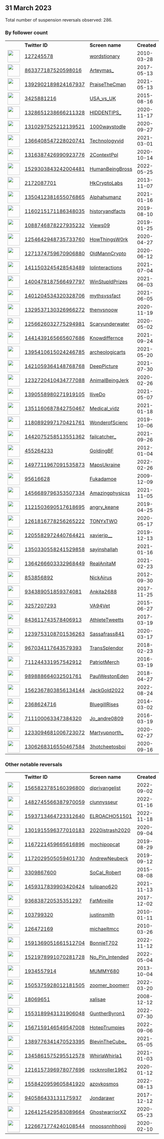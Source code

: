 
## 31 March 2023
Total number of suspension reversals observed: 286.

### By follower count
<table><tr><th></th><th align="left">Twitter ID</th><th align="left">Screen name</th>
<th align="left">Created</th><th align="left">Status</th><th align="left">Suspended</th><th align="left">Followers</th>
<tr><td><a href="https://pbs.twimg.com/profile_images/1650003735278678017/QGwFXusO_normal.jpg"><img src="https://pbs.twimg.com/profile_images/1650003735278678017/QGwFXusO_normal.jpg" width="40px" height="40px" align="center"/></a></td><td><a href="https://twitter.com/intent/user?user_id=127245578">127245578</a></td><td><a href="https://twitter.com/wordstionary">wordstionary</a></td><td>2010-03-28</td><td align="center"></td><td></td><td>4475802</td></tr>
<tr><td><a href="https://pbs.twimg.com/profile_images/1641990080318275587/ISGrmxCl_normal.jpg"><img src="https://pbs.twimg.com/profile_images/1641990080318275587/ISGrmxCl_normal.jpg" width="40px" height="40px" align="center"/></a></td><td><a href="https://twitter.com/intent/user?user_id=863377187520598016">863377187520598016</a></td><td><a href="https://twitter.com/Arteymas_">Arteymas_</a></td><td>2017-05-13</td><td align="center"></td><td>2022-07-28</td><td>1188861</td></tr>
<tr><td><a href="https://pbs.twimg.com/profile_images/1408403084728967168/umv7_Eae_normal.jpg"><img src="https://pbs.twimg.com/profile_images/1408403084728967168/umv7_Eae_normal.jpg" width="40px" height="40px" align="center"/></a></td><td><a href="https://twitter.com/intent/user?user_id=1392902189824167937">1392902189824167937</a></td><td><a href="https://twitter.com/PraiseTheCman">PraiseTheCman</a></td><td>2021-05-13</td><td align="center"></td><td></td><td>576103</td></tr>
<tr><td><a href="https://pbs.twimg.com/profile_images/1275714485668458497/LlxirHB6_normal.jpg"><img src="https://pbs.twimg.com/profile_images/1275714485668458497/LlxirHB6_normal.jpg" width="40px" height="40px" align="center"/></a></td><td><a href="https://twitter.com/intent/user?user_id=3425881216">3425881216</a></td><td><a href="https://twitter.com/USA_vs_UK">USA_vs_UK</a></td><td>2015-08-16</td><td align="center"></td><td></td><td>429150</td></tr>
<tr><td><a href="https://pbs.twimg.com/profile_images/1390236799000190980/Ma9fOprI_normal.jpg"><img src="https://pbs.twimg.com/profile_images/1390236799000190980/Ma9fOprI_normal.jpg" width="40px" height="40px" align="center"/></a></td><td><a href="https://twitter.com/intent/user?user_id=1328651238666211328">1328651238666211328</a></td><td><a href="https://twitter.com/HIDDENTIPS_">HIDDENTIPS_</a></td><td>2020-11-17</td><td align="center"></td><td></td><td>288817</td></tr>
<tr><td><a href="https://pbs.twimg.com/profile_images/1655626186251444224/G7Y7xscS_normal.jpg"><img src="https://pbs.twimg.com/profile_images/1655626186251444224/G7Y7xscS_normal.jpg" width="40px" height="40px" align="center"/></a></td><td><a href="https://twitter.com/intent/user?user_id=1310297525212139521">1310297525212139521</a></td><td><a href="https://twitter.com/1000waystodle">1000waystodle</a></td><td>2020-09-27</td><td align="center"></td><td></td><td>277044</td></tr>
<tr><td><a href="https://pbs.twimg.com/profile_images/1366429197703385088/2TxligOU_normal.jpg"><img src="https://pbs.twimg.com/profile_images/1366429197703385088/2TxligOU_normal.jpg" width="40px" height="40px" align="center"/></a></td><td><a href="https://twitter.com/intent/user?user_id=1366408547228020741">1366408547228020741</a></td><td><a href="https://twitter.com/TechnoIogyvid">TechnoIogyvid</a></td><td>2021-03-01</td><td align="center"></td><td></td><td>201843</td></tr>
<tr><td><a href="https://pbs.twimg.com/profile_images/1435449068650565638/YQuP-RNT_normal.jpg"><img src="https://pbs.twimg.com/profile_images/1435449068650565638/YQuP-RNT_normal.jpg" width="40px" height="40px" align="center"/></a></td><td><a href="https://twitter.com/intent/user?user_id=1316387426990923776">1316387426990923776</a></td><td><a href="https://twitter.com/2ContextPpl">2ContextPpl</a></td><td>2020-10-14</td><td align="center"></td><td></td><td>188964</td></tr>
<tr><td><a href="https://pbs.twimg.com/profile_images/1531850639205990401/t7Gb4h_z_normal.jpg"><img src="https://pbs.twimg.com/profile_images/1531850639205990401/t7Gb4h_z_normal.jpg" width="40px" height="40px" align="center"/></a></td><td><a href="https://twitter.com/intent/user?user_id=1529303843242004481">1529303843242004481</a></td><td><a href="https://twitter.com/HumanBeingBross">HumanBeingBross</a></td><td>2022-05-25</td><td align="center"></td><td>2022-06-08</td><td>183313</td></tr>
<tr><td><a href="https://pbs.twimg.com/profile_images/1648496245416292354/LfH8VwNy_normal.jpg"><img src="https://pbs.twimg.com/profile_images/1648496245416292354/LfH8VwNy_normal.jpg" width="40px" height="40px" align="center"/></a></td><td><a href="https://twitter.com/intent/user?user_id=2172087701">2172087701</a></td><td><a href="https://twitter.com/HkCryptoLabs">HkCryptoLabs</a></td><td>2013-11-07</td><td align="center"></td><td>2022-11-08</td><td>161366</td></tr>
<tr><td><a href="https://pbs.twimg.com/profile_images/1659016588375494657/gwxxTQMe_normal.jpg"><img src="https://pbs.twimg.com/profile_images/1659016588375494657/gwxxTQMe_normal.jpg" width="40px" height="40px" align="center"/></a></td><td><a href="https://twitter.com/intent/user?user_id=1350412381655076865">1350412381655076865</a></td><td><a href="https://twitter.com/Alphahumanz">Alphahumanz</a></td><td>2021-01-16</td><td align="center"></td><td></td><td>154851</td></tr>
<tr><td><a href="https://pbs.twimg.com/profile_images/1279563901500178433/_U-MBZCd_normal.jpg"><img src="https://pbs.twimg.com/profile_images/1279563901500178433/_U-MBZCd_normal.jpg" width="40px" height="40px" align="center"/></a></td><td><a href="https://twitter.com/intent/user?user_id=1160215171186348035">1160215171186348035</a></td><td><a href="https://twitter.com/historyandfacts">historyandfacts</a></td><td>2019-08-10</td><td align="center"></td><td></td><td>145951</td></tr>
<tr><td><a href="https://pbs.twimg.com/profile_images/1645534175120728065/NxYwGYGL_normal.jpg"><img src="https://pbs.twimg.com/profile_images/1645534175120728065/NxYwGYGL_normal.jpg" width="40px" height="40px" align="center"/></a></td><td><a href="https://twitter.com/intent/user?user_id=1088746878227935232">1088746878227935232</a></td><td><a href="https://twitter.com/Views09">Views09</a></td><td>2019-01-25</td><td align="center"></td><td>2022-08-08</td><td>137208</td></tr>
<tr><td><a href="https://pbs.twimg.com/profile_images/1277789757892771841/wmgg2VBV_normal.jpg"><img src="https://pbs.twimg.com/profile_images/1277789757892771841/wmgg2VBV_normal.jpg" width="40px" height="40px" align="center"/></a></td><td><a href="https://twitter.com/intent/user?user_id=1254642948735733760">1254642948735733760</a></td><td><a href="https://twitter.com/HowThingsW0rk">HowThingsW0rk</a></td><td>2020-04-27</td><td align="center"></td><td></td><td>135732</td></tr>
<tr><td><a href="https://pbs.twimg.com/profile_images/1655473077877342209/ShLnVmYM_normal.jpg"><img src="https://pbs.twimg.com/profile_images/1655473077877342209/ShLnVmYM_normal.jpg" width="40px" height="40px" align="center"/></a></td><td><a href="https://twitter.com/intent/user?user_id=1271374759670906880">1271374759670906880</a></td><td><a href="https://twitter.com/OldMannCrypto">OldMannCrypto</a></td><td>2020-06-12</td><td align="center"></td><td></td><td>133651</td></tr>
<tr><td><a href="https://pbs.twimg.com/profile_images/1414239231543713798/v_0pp335_normal.jpg"><img src="https://pbs.twimg.com/profile_images/1414239231543713798/v_0pp335_normal.jpg" width="40px" height="40px" align="center"/></a></td><td><a href="https://twitter.com/intent/user?user_id=1411503245428543489">1411503245428543489</a></td><td><a href="https://twitter.com/lolinteractions">lolinteractions</a></td><td>2021-07-04</td><td align="center"></td><td>2022-08-12</td><td>133486</td></tr>
<tr><td><a href="https://pbs.twimg.com/profile_images/1425843020616802308/p9sgteeZ_normal.jpg"><img src="https://pbs.twimg.com/profile_images/1425843020616802308/p9sgteeZ_normal.jpg" width="40px" height="40px" align="center"/></a></td><td><a href="https://twitter.com/intent/user?user_id=1400478187566497797">1400478187566497797</a></td><td><a href="https://twitter.com/WinStupldPrizes">WinStupldPrizes</a></td><td>2021-06-03</td><td align="center"></td><td></td><td>133182</td></tr>
<tr><td><a href="https://pbs.twimg.com/profile_images/1641829625209970689/YycR_0O1_normal.jpg"><img src="https://pbs.twimg.com/profile_images/1641829625209970689/YycR_0O1_normal.jpg" width="40px" height="40px" align="center"/></a></td><td><a href="https://twitter.com/intent/user?user_id=1401204534320328706">1401204534320328706</a></td><td><a href="https://twitter.com/mythsvssfact">mythsvssfact</a></td><td>2021-06-05</td><td align="center"></td><td></td><td>122218</td></tr>
<tr><td><a href="https://pbs.twimg.com/profile_images/1413486122433355781/hFcY4mjA_normal.jpg"><img src="https://pbs.twimg.com/profile_images/1413486122433355781/hFcY4mjA_normal.jpg" width="40px" height="40px" align="center"/></a></td><td><a href="https://twitter.com/intent/user?user_id=1329537130326966272">1329537130326966272</a></td><td><a href="https://twitter.com/thenvsnoow">thenvsnoow</a></td><td>2020-11-19</td><td align="center"></td><td></td><td>117249</td></tr>
<tr><td><a href="https://pbs.twimg.com/profile_images/1396142032733700098/vvQE_FvK_normal.jpg"><img src="https://pbs.twimg.com/profile_images/1396142032733700098/vvQE_FvK_normal.jpg" width="40px" height="40px" align="center"/></a></td><td><a href="https://twitter.com/intent/user?user_id=1256626032775294981">1256626032775294981</a></td><td><a href="https://twitter.com/Scaryunderwater">Scaryunderwater</a></td><td>2020-05-02</td><td align="center"></td><td></td><td>112875</td></tr>
<tr><td><a href="https://pbs.twimg.com/profile_images/1446730930874245123/saqKHT1m_normal.jpg"><img src="https://pbs.twimg.com/profile_images/1446730930874245123/saqKHT1m_normal.jpg" width="40px" height="40px" align="center"/></a></td><td><a href="https://twitter.com/intent/user?user_id=1441439165665607686">1441439165665607686</a></td><td><a href="https://twitter.com/Knowdiffernce">Knowdiffernce</a></td><td>2021-09-24</td><td align="center"></td><td></td><td>112258</td></tr>
<tr><td><a href="https://pbs.twimg.com/profile_images/1655260295735164928/Ca1bVO6K_normal.jpg"><img src="https://pbs.twimg.com/profile_images/1655260295735164928/Ca1bVO6K_normal.jpg" width="40px" height="40px" align="center"/></a></td><td><a href="https://twitter.com/intent/user?user_id=1395410615024246785">1395410615024246785</a></td><td><a href="https://twitter.com/archeologicarts">archeologicarts</a></td><td>2021-05-20</td><td align="center"></td><td></td><td>108200</td></tr>
<tr><td><a href="https://pbs.twimg.com/profile_images/1421061546524901376/qB_mcKhp_normal.jpg"><img src="https://pbs.twimg.com/profile_images/1421061546524901376/qB_mcKhp_normal.jpg" width="40px" height="40px" align="center"/></a></td><td><a href="https://twitter.com/intent/user?user_id=1421059364148768768">1421059364148768768</a></td><td><a href="https://twitter.com/DeepPicture">DeepPicture</a></td><td>2021-07-30</td><td align="center"></td><td></td><td>107882</td></tr>
<tr><td><a href="https://pbs.twimg.com/profile_images/1650033378274713600/idYvwACa_normal.jpg"><img src="https://pbs.twimg.com/profile_images/1650033378274713600/idYvwACa_normal.jpg" width="40px" height="40px" align="center"/></a></td><td><a href="https://twitter.com/intent/user?user_id=1232720410434777088">1232720410434777088</a></td><td><a href="https://twitter.com/AnimaIBeingJerk">AnimaIBeingJerk</a></td><td>2020-02-26</td><td align="center"></td><td>2022-04-23</td><td>107863</td></tr>
<tr><td><a href="https://pbs.twimg.com/profile_images/1410609505457434625/8bDtaz-N_normal.jpg"><img src="https://pbs.twimg.com/profile_images/1410609505457434625/8bDtaz-N_normal.jpg" width="40px" height="40px" align="center"/></a></td><td><a href="https://twitter.com/intent/user?user_id=1390558980271919105">1390558980271919105</a></td><td><a href="https://twitter.com/IliveDo">IliveDo</a></td><td>2021-05-07</td><td align="center"></td><td></td><td>104798</td></tr>
<tr><td><a href="https://pbs.twimg.com/profile_images/1656759785092423681/D1RdeWO1_normal.jpg"><img src="https://pbs.twimg.com/profile_images/1656759785092423681/D1RdeWO1_normal.jpg" width="40px" height="40px" align="center"/></a></td><td><a href="https://twitter.com/intent/user?user_id=1351160687842750467">1351160687842750467</a></td><td><a href="https://twitter.com/Medical_vidz">Medical_vidz</a></td><td>2021-01-18</td><td align="center"></td><td></td><td>100879</td></tr>
<tr><td><a href="https://pbs.twimg.com/profile_images/1240091880894992387/DDc3-U-S_normal.jpg"><img src="https://pbs.twimg.com/profile_images/1240091880894992387/DDc3-U-S_normal.jpg" width="40px" height="40px" align="center"/></a></td><td><a href="https://twitter.com/intent/user?user_id=1180892997170421761">1180892997170421761</a></td><td><a href="https://twitter.com/WonderofScienc">WonderofScienc</a></td><td>2019-10-06</td><td align="center"></td><td>2022-04-16</td><td>76294</td></tr>
<tr><td><a href="https://pbs.twimg.com/profile_images/1444599701110542345/zWKJcEcz_normal.jpg"><img src="https://pbs.twimg.com/profile_images/1444599701110542345/zWKJcEcz_normal.jpg" width="40px" height="40px" align="center"/></a></td><td><a href="https://twitter.com/intent/user?user_id=1442075258513551362">1442075258513551362</a></td><td><a href="https://twitter.com/failcatcher_">failcatcher_</a></td><td>2021-09-26</td><td align="center"></td><td></td><td>74383</td></tr>
<tr><td><a href="https://pbs.twimg.com/profile_images/1641835335616266242/AONxlnwi_normal.jpg"><img src="https://pbs.twimg.com/profile_images/1641835335616266242/AONxlnwi_normal.jpg" width="40px" height="40px" align="center"/></a></td><td><a href="https://twitter.com/intent/user?user_id=455264233">455264233</a></td><td><a href="https://twitter.com/GoldingBF">GoldingBF</a></td><td>2012-01-04</td><td align="center"></td><td></td><td>67783</td></tr>
<tr><td><a href="https://pbs.twimg.com/profile_images/1624274465067597824/-7oML6Ev_normal.jpg"><img src="https://pbs.twimg.com/profile_images/1624274465067597824/-7oML6Ev_normal.jpg" width="40px" height="40px" align="center"/></a></td><td><a href="https://twitter.com/intent/user?user_id=1497711967091535873">1497711967091535873</a></td><td><a href="https://twitter.com/MapsUkraine">MapsUkraine</a></td><td>2022-02-26</td><td align="center"></td><td>2023-03-06</td><td>62147</td></tr>
<tr><td><a href="https://pbs.twimg.com/profile_images/1256307174784950272/tte_XWaG_normal.jpg"><img src="https://pbs.twimg.com/profile_images/1256307174784950272/tte_XWaG_normal.jpg" width="40px" height="40px" align="center"/></a></td><td><a href="https://twitter.com/intent/user?user_id=95616628">95616628</a></td><td><a href="https://twitter.com/Fukadamoe">Fukadamoe</a></td><td>2009-12-09</td><td align="center"></td><td></td><td>58723</td></tr>
<tr><td><a href="https://pbs.twimg.com/profile_images/1456690132522872841/ic6twrDf_normal.jpg"><img src="https://pbs.twimg.com/profile_images/1456690132522872841/ic6twrDf_normal.jpg" width="40px" height="40px" align="center"/></a></td><td><a href="https://twitter.com/intent/user?user_id=1456689796353507334">1456689796353507334</a></td><td><a href="https://twitter.com/Amazingphysicss">Amazingphysicss</a></td><td>2021-11-05</td><td align="center"></td><td>2022-05-31</td><td>43791</td></tr>
<tr><td><a href="https://pbs.twimg.com/profile_images/1121503986522251265/a_mYNW7F_normal.jpg"><img src="https://pbs.twimg.com/profile_images/1121503986522251265/a_mYNW7F_normal.jpg" width="40px" height="40px" align="center"/></a></td><td><a href="https://twitter.com/intent/user?user_id=1121503690517618695">1121503690517618695</a></td><td><a href="https://twitter.com/angry_keane">angry_keane</a></td><td>2019-04-25</td><td align="center"></td><td>2022-07-28</td><td>42771</td></tr>
<tr><td><a href="https://pbs.twimg.com/profile_images/1271652420242812928/FMUxjwZA_normal.jpg"><img src="https://pbs.twimg.com/profile_images/1271652420242812928/FMUxjwZA_normal.jpg" width="40px" height="40px" align="center"/></a></td><td><a href="https://twitter.com/intent/user?user_id=1261816778256265222">1261816778256265222</a></td><td><a href="https://twitter.com/TONYxTWO">TONYxTWO</a></td><td>2020-05-17</td><td align="center"></td><td></td><td>41758</td></tr>
<tr><td><a href="https://pbs.twimg.com/profile_images/1559206565093195779/EnppfMTT_normal.jpg"><img src="https://pbs.twimg.com/profile_images/1559206565093195779/EnppfMTT_normal.jpg" width="40px" height="40px" align="center"/></a></td><td><a href="https://twitter.com/intent/user?user_id=1205582972440764421">1205582972440764421</a></td><td><a href="https://twitter.com/xavierjp__">xavierjp__</a></td><td>2019-12-13</td><td align="center"></td><td>2023-03-25</td><td>35644</td></tr>
<tr><td><a href="https://pbs.twimg.com/profile_images/1661164313573302275/W25bN4nd_normal.jpg"><img src="https://pbs.twimg.com/profile_images/1661164313573302275/W25bN4nd_normal.jpg" width="40px" height="40px" align="center"/></a></td><td><a href="https://twitter.com/intent/user?user_id=1350330558241529858">1350330558241529858</a></td><td><a href="https://twitter.com/sayinshallah">sayinshallah</a></td><td>2021-01-16</td><td align="center"></td><td>2022-12-14</td><td>35131</td></tr>
<tr><td><a href="https://pbs.twimg.com/profile_images/1489352074454355968/haIL4p78_normal.jpg"><img src="https://pbs.twimg.com/profile_images/1489352074454355968/haIL4p78_normal.jpg" width="40px" height="40px" align="center"/></a></td><td><a href="https://twitter.com/intent/user?user_id=1364266603332968449">1364266603332968449</a></td><td><a href="https://twitter.com/RealAnitaM">RealAnitaM</a></td><td>2021-02-23</td><td align="center"></td><td>2022-03-22</td><td>34386</td></tr>
<tr><td><a href="https://pbs.twimg.com/profile_images/1641950561254924288/-t3Y9sh0_normal.jpg"><img src="https://pbs.twimg.com/profile_images/1641950561254924288/-t3Y9sh0_normal.jpg" width="40px" height="40px" align="center"/></a></td><td><a href="https://twitter.com/intent/user?user_id=853856892">853856892</a></td><td><a href="https://twitter.com/NickAirus">NickAirus</a></td><td>2012-09-30</td><td align="center"></td><td></td><td>24249</td></tr>
<tr><td><a href="https://pbs.twimg.com/profile_images/1281172739664068609/KSSRAPr4_normal.jpg"><img src="https://pbs.twimg.com/profile_images/1281172739664068609/KSSRAPr4_normal.jpg" width="40px" height="40px" align="center"/></a></td><td><a href="https://twitter.com/intent/user?user_id=934389051859374081">934389051859374081</a></td><td><a href="https://twitter.com/Ankita2688">Ankita2688</a></td><td>2017-11-25</td><td align="center"></td><td>2023-02-13</td><td>23639</td></tr>
<tr><td><a href="https://pbs.twimg.com/profile_images/1471677459561074693/9dfelQxh_normal.jpg"><img src="https://pbs.twimg.com/profile_images/1471677459561074693/9dfelQxh_normal.jpg" width="40px" height="40px" align="center"/></a></td><td><a href="https://twitter.com/intent/user?user_id=3257207293">3257207293</a></td><td><a href="https://twitter.com/VA94Vet">VA94Vet</a></td><td>2015-06-27</td><td align="center"></td><td>2023-01-10</td><td>23120</td></tr>
<tr><td><a href="https://pbs.twimg.com/profile_images/1332822781252296705/NzLjoAUg_normal.jpg"><img src="https://pbs.twimg.com/profile_images/1332822781252296705/NzLjoAUg_normal.jpg" width="40px" height="40px" align="center"/></a></td><td><a href="https://twitter.com/intent/user?user_id=843611743578406913">843611743578406913</a></td><td><a href="https://twitter.com/AthleteTweetts">AthleteTweetts</a></td><td>2017-03-19</td><td align="center"></td><td>2022-08-07</td><td>23044</td></tr>
<tr><td><a href="https://pbs.twimg.com/profile_images/1642325353690537984/vvrhB21C_normal.jpg"><img src="https://pbs.twimg.com/profile_images/1642325353690537984/vvrhB21C_normal.jpg" width="40px" height="40px" align="center"/></a></td><td><a href="https://twitter.com/intent/user?user_id=1239753108701536263">1239753108701536263</a></td><td><a href="https://twitter.com/Sassafrass841">Sassafrass841</a></td><td>2020-03-17</td><td align="center">🚫</td><td></td><td>21099</td></tr>
<tr><td><a href="https://pbs.twimg.com/profile_images/1410018271315828738/hGGkVukQ_normal.jpg"><img src="https://pbs.twimg.com/profile_images/1410018271315828738/hGGkVukQ_normal.jpg" width="40px" height="40px" align="center"/></a></td><td><a href="https://twitter.com/intent/user?user_id=967034117643579393">967034117643579393</a></td><td><a href="https://twitter.com/TransSplendor">TransSplendor</a></td><td>2018-02-23</td><td align="center"></td><td>2022-06-25</td><td>21059</td></tr>
<tr><td><a href="https://pbs.twimg.com/profile_images/1650948198653997056/ctUEiVCD_normal.jpg"><img src="https://pbs.twimg.com/profile_images/1650948198653997056/ctUEiVCD_normal.jpg" width="40px" height="40px" align="center"/></a></td><td><a href="https://twitter.com/intent/user?user_id=711244331957542912">711244331957542912</a></td><td><a href="https://twitter.com/PatriotMerch">PatriotMerch</a></td><td>2016-03-19</td><td align="center"></td><td></td><td>17899</td></tr>
<tr><td><a href="https://pbs.twimg.com/profile_images/1275099908941348864/vxaIcd04_normal.jpg"><img src="https://pbs.twimg.com/profile_images/1275099908941348864/vxaIcd04_normal.jpg" width="40px" height="40px" align="center"/></a></td><td><a href="https://twitter.com/intent/user?user_id=989888664032501761">989888664032501761</a></td><td><a href="https://twitter.com/PaulWestonEden">PaulWestonEden</a></td><td>2018-04-27</td><td align="center">🚫</td><td></td><td>17588</td></tr>
<tr><td><a href="https://pbs.twimg.com/profile_images/1661041490120917002/q10buiQI_normal.jpg"><img src="https://pbs.twimg.com/profile_images/1661041490120917002/q10buiQI_normal.jpg" width="40px" height="40px" align="center"/></a></td><td><a href="https://twitter.com/intent/user?user_id=1562367803856134144">1562367803856134144</a></td><td><a href="https://twitter.com/JackGold2022">JackGold2022</a></td><td>2022-08-24</td><td align="center"></td><td>2023-02-28</td><td>15631</td></tr>
<tr><td><a href="https://pbs.twimg.com/profile_images/1642363017546575872/MfWNHjqB_normal.jpg"><img src="https://pbs.twimg.com/profile_images/1642363017546575872/MfWNHjqB_normal.jpg" width="40px" height="40px" align="center"/></a></td><td><a href="https://twitter.com/intent/user?user_id=2368624716">2368624716</a></td><td><a href="https://twitter.com/BluegillRises">BluegillRises</a></td><td>2014-03-02</td><td align="center">🔒</td><td></td><td>15118</td></tr>
<tr><td><a href="https://pbs.twimg.com/profile_images/1643105755984445440/VEy6OzEt_normal.jpg"><img src="https://pbs.twimg.com/profile_images/1643105755984445440/VEy6OzEt_normal.jpg" width="40px" height="40px" align="center"/></a></td><td><a href="https://twitter.com/intent/user?user_id=711100063347384320">711100063347384320</a></td><td><a href="https://twitter.com/Jo_andre0809">Jo_andre0809</a></td><td>2016-03-19</td><td align="center"></td><td>2022-11-28</td><td>14616</td></tr>
<tr><td><a href="https://pbs.twimg.com/profile_images/1319503277965201408/yI4BjwkK_normal.jpg"><img src="https://pbs.twimg.com/profile_images/1319503277965201408/yI4BjwkK_normal.jpg" width="40px" height="40px" align="center"/></a></td><td><a href="https://twitter.com/intent/user?user_id=1233094681006723072">1233094681006723072</a></td><td><a href="https://twitter.com/Martyupnorth_">Martyupnorth_</a></td><td>2020-02-27</td><td align="center"></td><td>2022-04-04</td><td>13469</td></tr>
<tr><td><a href="https://pbs.twimg.com/profile_images/1660062800658432001/AF5E6qys_normal.jpg"><img src="https://pbs.twimg.com/profile_images/1660062800658432001/AF5E6qys_normal.jpg" width="40px" height="40px" align="center"/></a></td><td><a href="https://twitter.com/intent/user?user_id=1306268316550467584">1306268316550467584</a></td><td><a href="https://twitter.com/3hotcheetosboi">3hotcheetosboi</a></td><td>2020-09-16</td><td align="center">👋</td><td></td><td>13425</td></tr>
</table>

### Other notable reversals
<table><tr><th></th><th align="left">Twitter ID</th><th align="left">Screen name</th>
<th align="left">Created</th><th align="left">Status</th><th align="left">Suspended</th><th align="left">Followers</th>
<tr><td><a href="https://pbs.twimg.com/profile_images/1596028928044371968/TZDLazoD_normal.jpg"><img src="https://pbs.twimg.com/profile_images/1596028928044371968/TZDLazoD_normal.jpg" width="40px" height="40px" align="center"/></a></td><td><a href="https://twitter.com/intent/user?user_id=1565823785160396800">1565823785160396800</a></td><td><a href="https://twitter.com/diprivangelist">diprivangelist</a></td><td>2022-09-02</td><td align="center"></td><td>2023-01-07</td><td>27</td></tr>
<tr><td><a href="https://pbs.twimg.com/profile_images/1568435571181092865/EGpiYiNu_normal.jpg"><img src="https://pbs.twimg.com/profile_images/1568435571181092865/EGpiYiNu_normal.jpg" width="40px" height="40px" align="center"/></a></td><td><a href="https://twitter.com/intent/user?user_id=1482745566387970059">1482745566387970059</a></td><td><a href="https://twitter.com/clunnysseur">clunnysseur</a></td><td>2022-01-16</td><td align="center"></td><td>2022-12-16</td><td>289</td></tr>
<tr><td><a href="https://pbs.twimg.com/profile_images/1593713618641633281/D6E3pV3M_normal.jpg"><img src="https://pbs.twimg.com/profile_images/1593713618641633281/D6E3pV3M_normal.jpg" width="40px" height="40px" align="center"/></a></td><td><a href="https://twitter.com/intent/user?user_id=1593713464723312640">1593713464723312640</a></td><td><a href="https://twitter.com/ELROACHO51501">ELROACHO51501</a></td><td>2022-11-18</td><td align="center"></td><td>2022-11-24</td><td>52</td></tr>
<tr><td><a href="https://pbs.twimg.com/profile_images/1643362515709992960/VQF4OAch_normal.jpg"><img src="https://pbs.twimg.com/profile_images/1643362515709992960/VQF4OAch_normal.jpg" width="40px" height="40px" align="center"/></a></td><td><a href="https://twitter.com/intent/user?user_id=1301915596377010183">1301915596377010183</a></td><td><a href="https://twitter.com/2020istrash2020">2020istrash2020</a></td><td>2020-09-04</td><td align="center"></td><td>2023-02-09</td><td>2014</td></tr>
<tr><td><a href="https://pbs.twimg.com/profile_images/1353629160808169478/NQHx8zeo_normal.jpg"><img src="https://pbs.twimg.com/profile_images/1353629160808169478/NQHx8zeo_normal.jpg" width="40px" height="40px" align="center"/></a></td><td><a href="https://twitter.com/intent/user?user_id=1167221459665616896">1167221459665616896</a></td><td><a href="https://twitter.com/mochipopcat">mochipopcat</a></td><td>2019-08-29</td><td align="center"></td><td>2023-03-23</td><td>76</td></tr>
<tr><td><a href="https://pbs.twimg.com/profile_images/1172029929896206337/Nav4jyDw_normal.jpg"><img src="https://pbs.twimg.com/profile_images/1172029929896206337/Nav4jyDw_normal.jpg" width="40px" height="40px" align="center"/></a></td><td><a href="https://twitter.com/intent/user?user_id=1172029505059401730">1172029505059401730</a></td><td><a href="https://twitter.com/AndrewNeubeck">AndrewNeubeck</a></td><td>2019-09-12</td><td align="center">👋</td><td>2022-11-24</td><td>8</td></tr>
<tr><td><a href="https://abs.twimg.com/sticky/default_profile_images/default_profile_normal.png"><img src="https://abs.twimg.com/sticky/default_profile_images/default_profile_normal.png" width="40px" height="40px" align="center"/></a></td><td><a href="https://twitter.com/intent/user?user_id=3309867600">3309867600</a></td><td><a href="https://twitter.com/SoCal_Robert">SoCal_Robert</a></td><td>2015-08-08</td><td align="center"></td><td>2022-09-02</td><td>2514</td></tr>
<tr><td><a href="https://pbs.twimg.com/profile_images/1519180357521666048/4CYEwdmY_normal.jpg"><img src="https://pbs.twimg.com/profile_images/1519180357521666048/4CYEwdmY_normal.jpg" width="40px" height="40px" align="center"/></a></td><td><a href="https://twitter.com/intent/user?user_id=1459317839903420424">1459317839903420424</a></td><td><a href="https://twitter.com/tulipano620">tulipano620</a></td><td>2021-11-13</td><td align="center"></td><td>2023-01-09</td><td>12</td></tr>
<tr><td><a href="https://pbs.twimg.com/profile_images/936844087063277568/vxmGZsCe_normal.jpg"><img src="https://pbs.twimg.com/profile_images/936844087063277568/vxmGZsCe_normal.jpg" width="40px" height="40px" align="center"/></a></td><td><a href="https://twitter.com/intent/user?user_id=936838720535351297">936838720535351297</a></td><td><a href="https://twitter.com/FatMireille">FatMireille</a></td><td>2017-12-02</td><td align="center"></td><td>2023-01-03</td><td>695</td></tr>
<tr><td><a href="https://pbs.twimg.com/profile_images/1183800697281601537/nNBqLmEs_normal.jpg"><img src="https://pbs.twimg.com/profile_images/1183800697281601537/nNBqLmEs_normal.jpg" width="40px" height="40px" align="center"/></a></td><td><a href="https://twitter.com/intent/user?user_id=103799320">103799320</a></td><td><a href="https://twitter.com/justinsmith">justinsmith</a></td><td>2010-01-11</td><td align="center"></td><td>2023-03-01</td><td>2114</td></tr>
<tr><td><a href="https://pbs.twimg.com/profile_images/1426200067283767297/WCf0_9Xx_normal.jpg"><img src="https://pbs.twimg.com/profile_images/1426200067283767297/WCf0_9Xx_normal.jpg" width="40px" height="40px" align="center"/></a></td><td><a href="https://twitter.com/intent/user?user_id=126472169">126472169</a></td><td><a href="https://twitter.com/michaeltmcc">michaeltmcc</a></td><td>2010-03-26</td><td align="center"></td><td>2022-07-14</td><td>1917</td></tr>
<tr><td><a href="https://pbs.twimg.com/profile_images/1646460721910390784/us3Twv_F_normal.jpg"><img src="https://pbs.twimg.com/profile_images/1646460721910390784/us3Twv_F_normal.jpg" width="40px" height="40px" align="center"/></a></td><td><a href="https://twitter.com/intent/user?user_id=1591369051661512704">1591369051661512704</a></td><td><a href="https://twitter.com/BonnieT702">BonnieT702</a></td><td>2022-11-12</td><td align="center"></td><td>2023-01-03</td><td>419</td></tr>
<tr><td><a href="https://pbs.twimg.com/profile_images/1613598425240436739/o1uCzN0l_normal.png"><img src="https://pbs.twimg.com/profile_images/1613598425240436739/o1uCzN0l_normal.png" width="40px" height="40px" align="center"/></a></td><td><a href="https://twitter.com/intent/user?user_id=1521978991070281728">1521978991070281728</a></td><td><a href="https://twitter.com/No_Pin_Intended">No_Pin_Intended</a></td><td>2022-05-04</td><td align="center"></td><td>2023-03-10</td><td>522</td></tr>
<tr><td><a href="https://pbs.twimg.com/profile_images/1612261463170904064/Y8nro7Ef_normal.jpg"><img src="https://pbs.twimg.com/profile_images/1612261463170904064/Y8nro7Ef_normal.jpg" width="40px" height="40px" align="center"/></a></td><td><a href="https://twitter.com/intent/user?user_id=1934557914">1934557914</a></td><td><a href="https://twitter.com/MUMMY680">MUMMY680</a></td><td>2013-10-04</td><td align="center"></td><td>2023-01-16</td><td>452</td></tr>
<tr><td><a href="https://pbs.twimg.com/profile_images/1661578449633329157/J2nXdltB_normal.jpg"><img src="https://pbs.twimg.com/profile_images/1661578449633329157/J2nXdltB_normal.jpg" width="40px" height="40px" align="center"/></a></td><td><a href="https://twitter.com/intent/user?user_id=1505375928012181505">1505375928012181505</a></td><td><a href="https://twitter.com/zoomer_boomerr">zoomer_boomerr</a></td><td>2022-03-20</td><td align="center"></td><td>2022-12-30</td><td>421</td></tr>
<tr><td><a href="https://pbs.twimg.com/profile_images/1522270461408821252/Jo1ysYSP_normal.jpg"><img src="https://pbs.twimg.com/profile_images/1522270461408821252/Jo1ysYSP_normal.jpg" width="40px" height="40px" align="center"/></a></td><td><a href="https://twitter.com/intent/user?user_id=18069651">18069651</a></td><td><a href="https://twitter.com/xalisae">xalisae</a></td><td>2008-12-12</td><td align="center"></td><td>2022-11-21</td><td>1532</td></tr>
<tr><td><a href="https://pbs.twimg.com/profile_images/1565193120979079168/h6_pqaNd_normal.jpg"><img src="https://pbs.twimg.com/profile_images/1565193120979079168/h6_pqaNd_normal.jpg" width="40px" height="40px" align="center"/></a></td><td><a href="https://twitter.com/intent/user?user_id=1553189943131906048">1553189943131906048</a></td><td><a href="https://twitter.com/GuntherByron1">GuntherByron1</a></td><td>2022-07-30</td><td align="center"></td><td>2022-10-04</td><td>597</td></tr>
<tr><td><a href="https://pbs.twimg.com/profile_images/1590842092422586368/us75fgb7_normal.jpg"><img src="https://pbs.twimg.com/profile_images/1590842092422586368/us75fgb7_normal.jpg" width="40px" height="40px" align="center"/></a></td><td><a href="https://twitter.com/intent/user?user_id=1567159146549547008">1567159146549547008</a></td><td><a href="https://twitter.com/HotepTrumpies">HotepTrumpies</a></td><td>2022-09-06</td><td align="center">👋</td><td>2023-03-31</td><td>1436</td></tr>
<tr><td><a href="https://pbs.twimg.com/profile_images/1663739923709427713/BneqK4iK_normal.jpg"><img src="https://pbs.twimg.com/profile_images/1663739923709427713/BneqK4iK_normal.jpg" width="40px" height="40px" align="center"/></a></td><td><a href="https://twitter.com/intent/user?user_id=1389776341470523395">1389776341470523395</a></td><td><a href="https://twitter.com/BlevinTheCube_">BlevinTheCube_</a></td><td>2021-05-05</td><td align="center"></td><td>2023-01-12</td><td>3446</td></tr>
<tr><td><a href="https://pbs.twimg.com/profile_images/1354913374094696453/iH6cIC4D_normal.jpg"><img src="https://pbs.twimg.com/profile_images/1354913374094696453/iH6cIC4D_normal.jpg" width="40px" height="40px" align="center"/></a></td><td><a href="https://twitter.com/intent/user?user_id=1345861575295512578">1345861575295512578</a></td><td><a href="https://twitter.com/WhirlaWhirla1">WhirlaWhirla1</a></td><td>2021-01-03</td><td align="center"></td><td>2022-08-25</td><td>3134</td></tr>
<tr><td><a href="https://pbs.twimg.com/profile_images/1648104979704446977/-96AXa1w_normal.jpg"><img src="https://pbs.twimg.com/profile_images/1648104979704446977/-96AXa1w_normal.jpg" width="40px" height="40px" align="center"/></a></td><td><a href="https://twitter.com/intent/user?user_id=1216157396978077696">1216157396978077696</a></td><td><a href="https://twitter.com/rocknroller1962">rocknroller1962</a></td><td>2020-01-12</td><td align="center"></td><td>2022-12-04</td><td>593</td></tr>
<tr><td><a href="https://abs.twimg.com/sticky/default_profile_images/default_profile_normal.png"><img src="https://abs.twimg.com/sticky/default_profile_images/default_profile_normal.png" width="40px" height="40px" align="center"/></a></td><td><a href="https://twitter.com/intent/user?user_id=1558420959605841920">1558420959605841920</a></td><td><a href="https://twitter.com/azovkosmos">azovkosmos</a></td><td>2022-08-13</td><td align="center">🔒</td><td>2023-02-02</td><td>0</td></tr>
<tr><td><a href="https://pbs.twimg.com/profile_images/1641219891213795329/y1XmOK_m_normal.jpg"><img src="https://pbs.twimg.com/profile_images/1641219891213795329/y1XmOK_m_normal.jpg" width="40px" height="40px" align="center"/></a></td><td><a href="https://twitter.com/intent/user?user_id=940586433131175937">940586433131175937</a></td><td><a href="https://twitter.com/Jondarawr">Jondarawr</a></td><td>2017-12-12</td><td align="center"></td><td>2023-03-01</td><td>46</td></tr>
<tr><td><a href="https://pbs.twimg.com/profile_images/1656273768812105729/RnCAJETr_normal.png"><img src="https://pbs.twimg.com/profile_images/1656273768812105729/RnCAJETr_normal.png" width="40px" height="40px" align="center"/></a></td><td><a href="https://twitter.com/intent/user?user_id=1264125429583089664">1264125429583089664</a></td><td><a href="https://twitter.com/GhostwarriorXZ">GhostwarriorXZ</a></td><td>2020-05-23</td><td align="center"></td><td>2023-02-08</td><td>331</td></tr>
<tr><td><a href="https://pbs.twimg.com/profile_images/1231261158188843008/N8YGBu0U_normal.jpg"><img src="https://pbs.twimg.com/profile_images/1231261158188843008/N8YGBu0U_normal.jpg" width="40px" height="40px" align="center"/></a></td><td><a href="https://twitter.com/intent/user?user_id=1226671774240108544">1226671774240108544</a></td><td><a href="https://twitter.com/nnoossnnhhoojj">nnoossnnhhoojj</a></td><td>2020-02-10</td><td align="center"></td><td>2023-03-20</td><td>4</td></tr>
</table>
